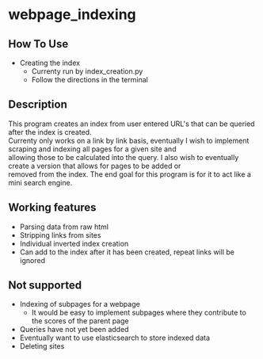 # webpage_indexing
## How To Use
- Creating the index
  - Currenty run by <python path> index_creation.py
  - Follow the directions in the terminal

## Description
This program creates an index from user entered URL's that can be queried after the index is created.<br />
Currenty only works on a link by link basis, eventually I wish to implement scraping and indexing all pages for a given site and<br />
allowing those to be calculated into the query. I also wish to eventually create a version that allows for pages to be added or<br />
removed from the index. The end goal for this program is for it to act like a mini search engine.

## Working features 
- Parsing data from raw html
- Stripping links from sites
- Individual inverted index creation
- Can add to the index after it has been created, repeat links will be ignored


## Not supported
- Indexing of subpages for a webpage
  - It would be easy to implement subpages where they contribute to the scores of the parent page
- Queries have not yet been added
- Eventually want to use elasticsearch to store indexed data
- Deleting sites 

